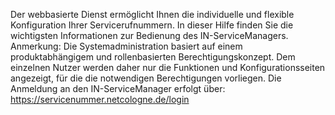 Der webbasierte Dienst ermöglicht Ihnen die individuelle und flexible Konfiguration Ihrer Servicerufnummern. In dieser Hilfe finden Sie die wichtigsten Informationen zur Bedienung des IN-ServiceManagers.
Anmerkung: Die Systemadministration basiert auf einem produktabhängigem und rollenbasierten Berechtigungskonzept. Dem einzelnen Nutzer werden daher nur die Funktionen und Konfigurationsseiten angezeigt, für die die notwendigen Berechtigungen vorliegen.
Die Anmeldung an den IN-ServiceManager erfolgt über: https://servicenummer.netcologne.de/login

